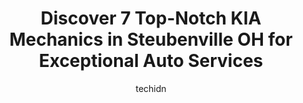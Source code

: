 ---
layout: ampstory
image: https://images.unsplash.com/photo-1653047257661-fbf6d8f1129c?ixlib=rb-4.0.3&ixid=MnwxMjA3fDB8MHxwaG90by1wYWdlfHx8fGVufDB8fHx8&auto=format&fit=crop&w=640&h=853&q=80
author: techidn
featured: false
description: When it comes to maintaining and repairing your vehicle in Steubenville OH, USA, you deserve nothing but the best. Thats why the 7 best KIA Mechanic in the area are here to offer their expe
title: Discover 7 Top-Notch KIA Mechanics in Steubenville OH for Exceptional Auto Services
cover:
   title: Discover 7 Top-Notch KIA Mechanics in Steubenville OH for Exceptional Auto Services
   subtitle: Rickpate
   background: https://images.unsplash.com/photo-1653047257661-fbf6d8f1129c?ixlib=rb-4.0.3&ixid=MnwxMjA3fDB8MHxwaG90by1wYWdlfHx8fGVufDB8fHx8&auto=format&fit=crop&w=640&h=853&q=80

pages: 
 - layout: thirds
   top: <h1>#1 KIA of Bedford</h1>
   bottom: "<p>This is my 2nd vehicle purchased from Kia of Bedford. This time working with Mitch Moss was 100 percent better. He really took care of me and it was a great experience. T</p>"
   background: https://www.knot35.com/toplist/wp-content/uploads/2023/06/best-kia-mechanic-1-in-steubenville-oh-1685840877.jpeg
   backgroundblur: true
 - layout: thirds
   top: <h1>#2 Ken Ganley Kia Alliance</h1>
   bottom: "<p>2010 W State St, Alliance, OH 44601, United States</p>"
   background: https://www.knot35.com/toplist/wp-content/uploads/2023/06/best-kia-mechanic-2-in-steubenville-oh-1685840877.jpeg
   cta:
      link: https://www.knot35.com/toplist/discover-7-top-notch-kia-mechanics-in-steubenville-oh-for-exceptional-auto-services/
      text: Discover 7 Top-Notch KIA Mechanics in Steubenville OH for Exceptional Auto Services
 - layout: thirds
   top: <h1>#3 KIA at A & B</h1>
   bottom: "<p>100 Marshall St N, Benwood, WV 26031, United States</p>"
   background: https://www.knot35.com/toplist/wp-content/uploads/2023/06/best-kia-mechanic-3-in-steubenville-oh-1685840878.jpeg
   cta:
      link: https://www.knot35.com/toplist/discover-7-top-notch-kia-mechanics-in-steubenville-oh-for-exceptional-auto-services/
      text: Discover 7 Top-Notch KIA Mechanics in Steubenville OH for Exceptional Auto Services
 - layout: thirds
   top: <h1>#4 #1 Cochran Kia of Robinson Twp</h1>
   bottom: "<p>5200 Campbells Run Rd, Pittsburgh, PA 15205, United States</p>"
   background: https://images.unsplash.com/photo-1609083590460-7b8cc0ca65f8?ixlib=rb-4.0.3&ixid=MnwxMjA3fDB8MHxwaG90by1wYWdlfHx8fGVufDB8fHx8&auto=format&fit=crop&w=640&h=853&q=80
   cta:
      link: https://www.knot35.com/toplist/discover-7-top-notch-kia-mechanics-in-steubenville-oh-for-exceptional-auto-services/
      text: Discover 7 Top-Notch KIA Mechanics in Steubenville OH for Exceptional Auto Services
 - layout: thirds
   top: <h1>#5 Montrose Kia Service Department</h1>
   bottom: "<p>5033 Detroit Rd, Sheffield, OH 44054, United States</p>"
   background: https://images.unsplash.com/photo-1541356665065-22676f35dd40?ixlib=rb-4.0.3&ixid=MnwxMjA3fDB8MHxwaG90by1wYWdlfHx8fGVufDB8fHx8&auto=format&fit=crop&w=640&h=853&q=80
   cta:
      link: https://www.knot35.com/toplist/discover-7-top-notch-kia-mechanics-in-steubenville-oh-for-exceptional-auto-services/
      text: Discover 7 Top-Notch KIA Mechanics in Steubenville OH for Exceptional Auto Services
 - layout: thirds
   top: <h1>#6 Team Ford</h1>
   bottom: "<p>905 Brady Ave, Steubenville, OH 43952, United States</p>"
   background: https://images.unsplash.com/photo-1618556658017-fd9c732d1360?ixlib=rb-4.0.3&ixid=MnwxMjA3fDB8MHxwaG90by1wYWdlfHx8fGVufDB8fHx8&auto=format&fit=crop&w=640&h=853&q=80
   cta:
      link: https://www.knot35.com/toplist/discover-7-top-notch-kia-mechanics-in-steubenville-oh-for-exceptional-auto-services/
      text: Discover 7 Top-Notch KIA Mechanics in Steubenville OH for Exceptional Auto Services
 - layout: thirds
   top: <h1>#7 Sunset Motors Incorp</h1>
   bottom: "<p>2218 Sunset Blvd #2403, Steubenville, OH 43952, United States</p>"
   background: https://images.unsplash.com/photo-1591393223703-56fe1347ac62?ixlib=rb-4.0.3&ixid=MnwxMjA3fDB8MHxwaG90by1wYWdlfHx8fGVufDB8fHx8&auto=format&fit=crop&w=640&h=853&q=80
   cta:
      link: https://www.knot35.com/toplist/discover-7-top-notch-kia-mechanics-in-steubenville-oh-for-exceptional-auto-services/
      text: Discover 7 Top-Notch KIA Mechanics in Steubenville OH for Exceptional Auto Services
 - layout: thirds
   middle: Continue reading...
   background: https://images.unsplash.com/photo-1613843873231-1447db182f97?ixlib=rb-4.0.3&ixid=MnwxMjA3fDB8MHxwaG90by1wYWdlfHx8fGVufDB8fHx8&auto=format&fit=crop&w=640&h=853&q=80
   cta:
      link: https://www.knot35.com/toplist/discover-7-top-notch-kia-mechanics-in-steubenville-oh-for-exceptional-auto-services/
      text: Discover 7 Top-Notch KIA Mechanics in Steubenville OH for Exceptional Auto Services
      
---